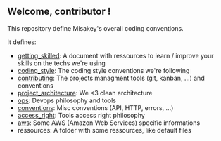 ## Welcome, contributor !

This repository define Misakey's overall coding conventions.

It defines:

- [getting_skilled](getting_skilled.md): A document with ressources to learn / improve your skills on the techs we're using
- [coding_style](coding_style.md): The coding style conventions we're following
- [contributing](contributing.md): The projects managment tools (git, kanban, ...) and conventions
- [project_architecture](project_architecture.md): We <3 clean architecture
- [ops](ops.md): Devops philosophy and tools
- [conventions](conventions.md): Misc conventions (API, HTTP, errors, ...)
- [access_right](access_rights.md): Tools access right philosophy
- [aws](aws.md): Some AWS (Amazon Web Services) specific informations
- ressources: A folder with some ressources, like default files
